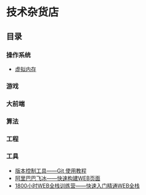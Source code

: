# 技术杂货店


## 目录

### 操作系统

* [虚拟内存](./articles/virtual-memory.md)

### 游戏
### 大前端
### 算法
### 工程
### 工具

* [版本控制工具——Git 使用教程](./articles/git-guide.md)
* [阿里巴巴飞冰——快速构建WEB页面](./articles/ice.md)
* [1800小时WEB全栈训练营——快速入门精通WEB全栈](./articles/freecodecamp.md)
